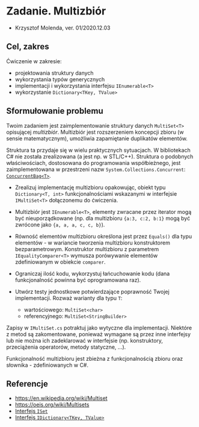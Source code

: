 # Zadanie. Multizbiór

* Krzysztof Molenda, ver. 01/2020.12.03

## Cel, zakres

Ćwiczenie w zakresie:
  * projektowania struktury danych
  * wykorzystania typów generycznych
  * implementacji i wykorzystania interfejsu `IEnumerable<T>`
  * wykorzystanie `Dictionary<TKey, TValue>`

## Sformułowanie problemu

Twoim zadaniem jest zaimplementowanie struktury danych `MultiSet<T>` opisującej _multizbiór_. Multizbiór jest rozszerzeniem koncepcji zbioru (w sensie matematycznym), umożliwia zapamiętanie duplikatów elementów.

Struktura ta przydaje się w wielu praktycznych sytuacjach. W bibliotekach C# nie została zrealizowana (a jest np. w STL/C++). Struktura o podobnych właściwościach, dostosowana do programowania współbieżnego, jest zaimplementowana w przestrzeni nazw `System.Collections.Concurrent`: [`ConcurrentBag<T>`](https://docs.microsoft.com/en-us/dotnet/api/system.collections.concurrent.concurrentbag-1).

* Zrealizuj implementację multizbioru opakowując, obiekt typu `Dictionary<T, int>` funkcjonalnościami wskazanymi w interfejsie `IMultiSet<T>` dołączonemu do ćwiczenia. 

* Multizbiór jest `IEnumerable<T>`, elementy zwracane przez iterator mogą być nieuporządkowane (np. dla multizbioru `{a:3, c:2, b:1}` mogą być zwrócone jako `{a, a, a, c, c, b}`).

* Równość elementów multizbioru określona jest przez `Equals()` dla typu elementów - w wariancie tworzenia multizbioru konstruktorem bezparametrowym. Konstruktor multizbioru z parametrem `IEqualityComparer<T>` wymusza porówywanie elementów zdefiniowanym w obiekcie `comparer`.

* Ograniczaj ilość kodu, wykorzystuj łańcuchowanie kodu (dana funkcjonalność powinna być oprogramowana raz).

* Utwórz testy jednostkowe potwierdzające poprawność Twojej implementacji. Rozważ warianty dla typu `T`: 
    * wartościowego: `MultiSet<char>`
    * referencyjnego: `MultiSet<StringBuilder>`

Zapisy w `IMultiSet.cs` potraktuj jako wytyczne dla implementacji. Niektóre z metod są zakomentowane, ponieważ wymagane są przez inne interfejsy lub nie można ich zadeklarować w interfejsie (np. konstruktory, przeciążenia operatorów, metody statyczne, ...).

Funkcjonalność multizbioru jest zbieżna z funkcjonalnością zbioru  oraz słownika - zdefiniowanych w C#.

## Referencje
* <https://en.wikipedia.org/wiki/Multiset>
* <https://oeis.org/wiki/Multisets>
* [Interfejs `ISet`](https://docs.microsoft.com/en-us/dotnet/api/system.collections.generic.iset-1)
* [Interfejs `IDictionary<TKey, TValue>`](https://docs.microsoft.com/en-us/dotnet/api/system.collections.generic.idictionary-2)

